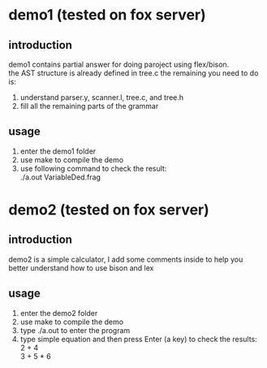 # demo1 (tested on fox server)
## introduction 
demo1 contains partial answer for doing paroject using flex/bison.  
the AST structure is already defined in tree.c
the remaining you need to do is:
1. understand parser.y, scanner.l, tree.c, and tree.h
2. fill all the remaining parts of the grammar

## usage

1. enter the demo1 folder
2. use make to compile the demo
3. use following command to check the result:  
	./a.out VariableDed.frag

# demo2 (tested on fox server)

## introduction
demo2 is a simple calculator, I add some comments inside to help you better understand how to use bison and lex

## usage

1. enter the demo2 folder
2. use make to compile the demo
3. type  ./a.out to enter the program
4. type simple equation and then press Enter (a key) to check the results:  
	2 + 4  
	3 + 5 * 6

